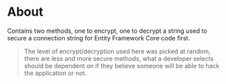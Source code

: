 ﻿# About

Contains two methods, one to encrypt, one to decrypt a string used to secure a connection string for Entity Framework Core code first.

> The level of encrypt/decryption used here was picked at random, there are less and more secure methods, what a developer selects should be dependent on if they believe someone will be able to hack the application or not. 

